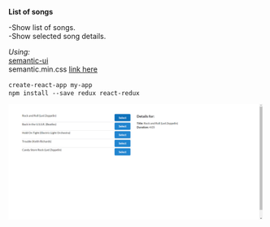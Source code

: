 **List of songs**

-Show list of songs.\
-Show selected song details.

_Using:_\
[semantic-ui](https://cdnjs.com/libraries/semantic-ui)\
semantic.min.css [link here](https://cdnjs.com/libraries/semantic-ui)

```
create-react-app my-app
npm install --save redux react-redux
```

<img src="public/img/songs.png" width="500">
